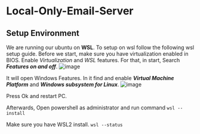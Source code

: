 # Local-Only-Email-Server
## Setup Environment 
We are running our ubuntu on **WSL**. To setup on wsl follow the following wsl setup guide.
Before we start, make sure you have virtualization enabled in BIOS.
Enable _Virtualization_ and _WSL_ features. For that, in start, Search ___Features on and off___.
![image](https://github.com/user-attachments/assets/a720755c-1508-4ffa-a71f-2a638bc34ef0)

It will open Windows Features. In it find and enable ___Virtual Machine Platform___ and ___Windows subsystem for Linux___.
![image](https://github.com/user-attachments/assets/55b6d2a0-7e10-4c9f-9df7-679bacd15399)

Press Ok and restart PC. 

Afterwards, Open powershell as administrator and run command
`wsl --install`

Make sure you have WSL2 install.
`wsl --status`
